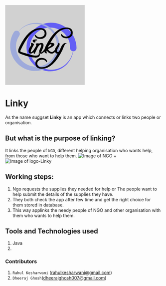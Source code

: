 ![Image of logo-Linky](images/logo.png)
# Linky
As the name suggset **Linky** is an app which connects or links two people or organisation.

## But what is the purpose of linking?
It links the people of `NGO`, different helping organisation who wants help, from those who want to help them.
![Image of NGO](images/NGO.png) + ![Image of logo-Linky](images/people.png)

## Working steps:
1. Ngo requests the supplies they needed for help or The people want to help submit the details of the supplies they have.
2. They both check the app after few time and get the right choice for them stored in database.
3. This way applinks the needy people of NGO and other organisation with them who wants to help them. 


## Tools and Technologies used
1. Java
2. 

### Contributors
1. `Rahul Kesharwani` (rahulkesharwani@gmail.com)
2. `Dheeraj Ghosh`(dheerajghosh007@gmail.com)
